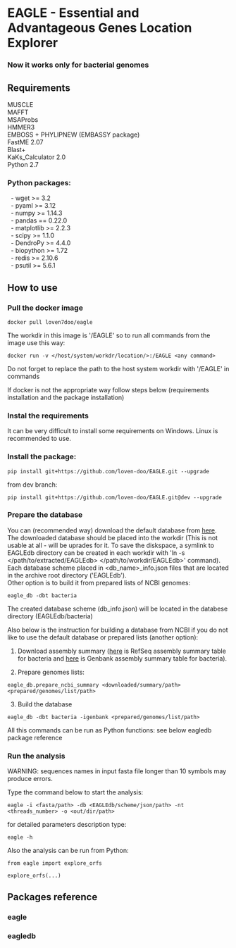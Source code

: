 # EAGLE - Essential and Advantageous Genes Location Explorer  
### Now it works only for bacterial genomes

## Requirements
MUSCLE  
MAFFT  
MSAProbs  
HMMER3  
EMBOSS + PHYLIPNEW (EMBASSY package)  
FastME 2.07  
Blast+  
KaKs_Calculator 2.0  
Python 2.7  
### Python packages:  
&nbsp; - wget >= 3.2  
&nbsp; - pyaml >= 3.12  
&nbsp; - numpy >= 1.14.3  
&nbsp; - pandas == 0.22.0  
&nbsp; - matplotlib >= 2.2.3  
&nbsp; - scipy >= 1.1.0  
&nbsp; - DendroPy >= 4.4.0  
&nbsp; - biopython >= 1.72  
&nbsp; - redis >= 2.10.6  
&nbsp; - psutil >= 5.6.1  

## How to use

### Pull the docker image
```
docker pull loven7doo/eagle
```
The workdir in this image is '/EAGLE' so to run all commands from the image use this way:
```
docker run -v </host/system/workdr/location/>:/EAGLE <any command>
```
Do not forget to replace the path to the host system workdir with '/EAGLE' in commands

If docker is not the appropriate way follow steps below (requirements installation and the package installation)

### Instal the requirements
It can be very difficult to install some requirements on Windows. Linux is recommended to use.

### Install the package:
```
pip install git+https://github.com/loven-doo/EAGLE.git --upgrade  
```
from dev branch:
```
pip install git+https://github.com/loven-doo/EAGLE.git@dev --upgrade
```

### Prepare the database
You can (recommended way) download the default database from [here](http://ma.fbb.msu.ru/loven-doo/EAGLE/EAGLEdb.tar.gz). The downloaded database should be placed into the workdir (This is not usable at all - will be uprades for it. To save the diskspace, a symlink to EAGLEdb directory can be created in each workdir with 'ln -s </path/to/extracted/EAGLEdb> </path/to/workdir/EAGLEdb>' command). Each database scheme placed in <db_name>_info.json files that are located in the archive root directory ('EAGLEdb').  
Other option is to build it from prepared lists of NCBI genomes:
```
eagle_db -dbt bacteria
```
The created database scheme (db_info.json) will be located in the databese directory (EAGLEdb/bacteria)
  
Also below is the instruction for building a database from NCBI if you do not like to use the default database or prepared lists (another option):  
1. Download assembly summary ([here](https://ftp.ncbi.nlm.nih.gov/genomes/refseq/bacteria/assembly_summary.txt) is RefSeq assembly summary table for bacteria and 
[here](https://ftp.ncbi.nlm.nih.gov/genomes/genbank/bacteria/assembly_summary.txt) is Genbank assembly summary table for bacteria).  
   
2. Prepare genomes lists:
```
eagle_db.prepare_ncbi_summary <downloaded/summary/path> <prepared/genomes/list/path>
```
   
3. Build the database
```
eagle_db -dbt bacteria -igenbank <prepared/genomes/list/path>
```
  

All this commands can be run as Python functions: see below eagledb package reference  
  
### Run the analysis
WARNING: sequences names in input fasta file longer than 10 symbols may produce errors.  
  
Type the command below to start the analysis:
```
eagle -i <fasta/path> -db <EAGLEdb/scheme/json/path> -nt <threads_number> -o <out/dir/path>
```
for detailed parameters description type:
```
eagle -h
```
Also the analysis can be run from Python:
```
from eagle import explore_orfs

explore_orfs(...)
```
  
## Packages reference


### eagle

### eagledb

